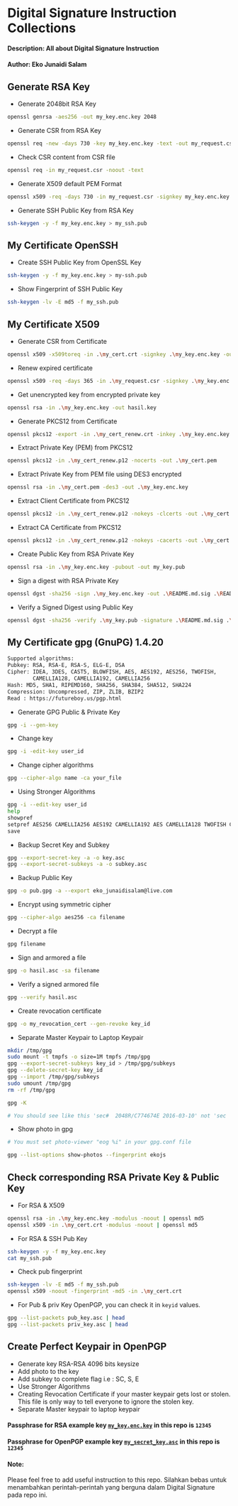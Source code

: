 # Digital Signature Instruction Collections
#### Description: All about Digital Signature Instruction
#### Author: Eko Junaidi Salam


## Generate RSA Key

* Generate 2048bit RSA Key
```bash
openssl genrsa -aes256 -out my_key.enc.key 2048
```

* Generate CSR from RSA Key
```bash
openssl req -new -days 730 -key my_key.enc.key -text -out my_request.csr
```

* Check CSR content from CSR file
```bash
openssl req -in my_request.csr -noout -text
```

* Generate X509 default PEM Format
```bash
openssl x509 -req -days 730 -in my_request.csr -signkey my_key.enc.key -out my_cert.crt
```

* Generate SSH Public Key from RSA Key
```bash
ssh-keygen -y -f my_key.enc.key > my_ssh.pub
```


## My Certificate OpenSSH
* Create SSH Public Key from OpenSSL Key
```bash
ssh-keygen -y -f my_key.enc.key > my-ssh.pub
```

* Show Fingerprint of SSH Public Key
```bash
ssh-keygen -lv -E md5 -f my_ssh.pub
```


## My Certificate X509

* Generate CSR from Certificate
```bash
openssl x509 -x509toreq -in .\my_cert.crt -signkey .\my_key.enc.key -out .\my_request.csr
```

* Renew expired certificate
```bash
openssl x509 -req -days 365 -in .\my_request.csr -signkey .\my_key.enc.key -out .\my_cert_renew.crt
```

* Get unencrypted key from encrypted private key
```bash
openssl rsa -in .\my_key.enc.key -out hasil.key
```

* Generate PKCS12 from Certificate
```bash
openssl pkcs12 -export -in .\my_cert_renew.crt -inkey .\my_key.enc.key -out .\my_cert_renew.p12
```

* Extract Private Key (PEM) from PKCS12
```bash
openssl pkcs12 -in .\my_cert_renew.p12 -nocerts -out .\my_cert.pem
```

* Extract Private Key from PEM file using DES3 encrypted
```bash
openssl rsa -in .\my_cert.pem -des3 -out .\my_key.enc.key
```

* Extract Client Certificate from PKCS12
```bash
openssl pkcs12 -in .\my_cert_renew.p12 -nokeys -clcerts -out .\my_cert.crt
```

* Extract CA Certificate from PKCS12
```bash
openssl pkcs12 -in .\my_cert_renew.p12 -nokeys -cacerts -out .\my_cert.crt
```

* Create Public Key from RSA Private Key
```bash
openssl rsa -in .\my_key.enc.key -pubout -out my_key.pub
```

* Sign a digest with RSA Private Key
```bash
openssl dgst -sha256 -sign .\my_key.enc.key -out .\README.md.sig .\README.md
```

* Verify a Signed Digest using Public Key
```bash
openssl dgst -sha256 -verify .\my_key.pub -signature .\README.md.sig .\README.md
```


## My Certificate gpg (GnuPG) 1.4.20
```bash
Supported algorithms:
Pubkey: RSA, RSA-E, RSA-S, ELG-E, DSA
Cipher: IDEA, 3DES, CAST5, BLOWFISH, AES, AES192, AES256, TWOFISH,
        CAMELLIA128, CAMELLIA192, CAMELLIA256
Hash: MD5, SHA1, RIPEMD160, SHA256, SHA384, SHA512, SHA224
Compression: Uncompressed, ZIP, ZLIB, BZIP2
Read : https://futureboy.us/pgp.html
```

* Generate GPG Public & Private Key
```bash
gpg -i --gen-key
```

* Change key
```bash
gpg -i -edit-key user_id
```

* Change cipher algorithms
```bash
gpg --cipher-algo name -ca your_file
```

* Using Stronger Algorithms
```bash
gpg -i --edit-key user_id 
help
showpref
setpref AES256 CAMELLIA256 AES192 CAMELLIA192 AES CAMELLIA128 TWOFISH CAST5 3DES SHA512 SHA384 SHA256 SHA224 SHA1 RIPEMD160 ZLIB BZIP2 ZIP Uncompressed
save
```

* Backup Secret Key and Subkey
```bash
gpg --export-secret-key -a -o key.asc
gpg --export-secret-subkeys -a -o subkey.asc
```

* Backup Public Key
```bash
gpg -o pub.gpg -a --export eko_junaidisalam@live.com
```

* Encrypt using symmetric cipher
```bash
gpg --cipher-algo aes256 -ca filename
```

* Decrypt a file
```bash
gpg filename
```

* Sign and armored a file
```bash
gpg -o hasil.asc -sa filename
```

* Verify a signed armored file
```bash
gpg --verify hasil.asc
```

* Create revocation certificate
```bash
gpg -o my_revocation_cert --gen-revoke key_id
```

* Separate Master Keypair to Laptop Keypair
```bash
mkdir /tmp/gpg
sudo mount -t tmpfs -o size=1M tmpfs /tmp/gpg
gpg --export-secret-subkeys key_id > /tmp/gpg/subkeys
gpg --delete-secret-key key_id
gpg --import /tmp/gpg/subkeys
sudo umount /tmp/gpg
rm -rf /tmp/gpg

gpg -K

# You should see like this 'sec#  2048R/C774674E 2016-03-10' not 'sec  2048R/C774674E 2016-03-10', it means you're successfully separate subkey from the keypair located in your keyring.
```

* Show photo in gpg
```bash
# You must set photo-viewer "eog %i" in your gpg.conf file

gpg --list-options show-photos --fingerprint ekojs
```


## Check corresponding RSA Private Key & Public Key
* For RSA & X509
```bash
openssl rsa -in .\my_key.enc.key -modulus -noout | openssl md5
openssl x509 -in .\my_cert.crt -modulus -noout | openssl md5
```

* For RSA & SSH Pub Key
```bash
ssh-keygen -y -f my_key.enc.key
cat my_ssh.pub
```

* Check pub fingerprint
```bash
ssh-keygen -lv -E md5 -f my_ssh.pub
openssl x509 -noout -fingerprint -md5 -in .\my_cert.crt
```

* For Pub & priv Key OpenPGP, you can check it in `keyid` values.
```bash
gpg --list-packets pub_key.asc | head
gpg --list-packets priv_key.asc | head
```


## Create Perfect Keypair in OpenPGP
* Generate key RSA-RSA 4096 bits keysize
* Add photo to the key
* Add subkey to complete flag i.e : SC, S, E
* Use Stronger Algorithms
* Creating Revocation Certificate if your master keypair gets lost or stolen. This file is only way to tell everyone to ignore the stolen key.
* Separate Master keypair to laptop keypair


#### Passphrase for RSA example key [`my_key.enc.key`](https://github.com/ekojs/digital_signature/blob/master/X509/my_key.enc.key) in this repo is `12345`
#### Passphrase for OpenPGP example key [`my_secret_key.asc`](https://github.com/ekojs/digital_signature/blob/master/OpenPGP/my_secret_key.asc) in this repo is `12345`


#### Note:
Please feel free to add useful instruction to this repo. Silahkan bebas untuk menambahkan perintah-perintah yang berguna dalam Digital Signature pada repo ini.

